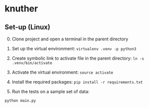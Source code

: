 # knuther

## Set-up (Linux)

0. Clone project and open a terminal in the parent directory

1. Set up the virtual environment:
`virtualenv .venv -p python3`

2. Create symbolic link to activate file in the parent directory:
`ln -s .venv/bin/activate`

3. Activate the virtual environment:
`source activate`

4. Install the required packages:
`pip install -r requirements.txt`

5. Run the tests on a sample set of data:

```
python main.py
```
